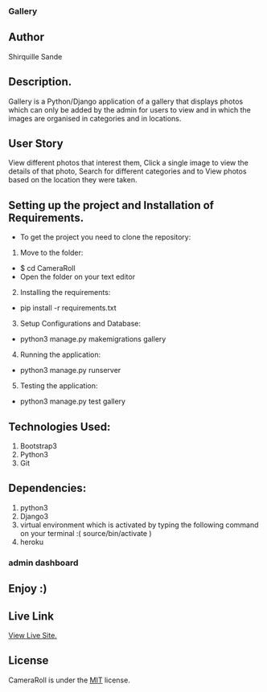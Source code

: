 ### Gallery

## Author

Shirquille Sande

## Description.  

Gallery is a Python/Django application of a gallery that displays  photos which can only be added by the admin for users to view and in which  the images are organised in categories and in locations.

## User Story

View different photos that interest them, Click a single image to view the details of that photo,
Search for different categories and to View photos based on the location they were taken.   

## Setting up the project and Installation of Requirements.

* To get the project you need to clone the repository:

1. Move to the folder:

* $ cd CameraRoll
* Open the folder on your text editor

2. Installing the requirements:
* pip install -r requirements.txt

3. Setup Configurations and Database:

* python3 manage.py makemigrations gallery

4. Running the application:

* python3 manage.py runserver

5. Testing the application:    

* python3 manage.py test gallery

## Technologies Used:

1. Bootstrap3
2. Python3
3. Git

   

## Dependencies:

1. python3
2. Django3
3. virtual environment
   which is activated by typing the following command on your terminal :( source/bin/activate )
4. heroku

### admin dashboard

## Enjoy :)

## Live Link

[View Live Site.](https://cameraroll.herokuapp.com/)

## License

CameraRoll is under the [MIT](LICENSE) license.                
